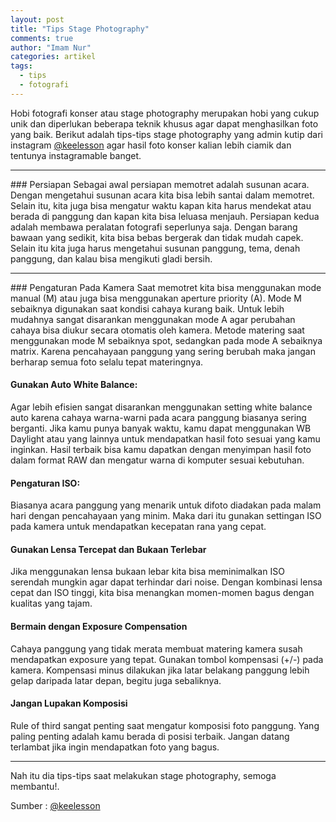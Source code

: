 ```yaml
---
layout: post
title: "Tips Stage Photography"
comments: true
author: "Imam Nur"
categories: artikel
tags:
  - tips
  - fotografi
---
```


Hobi fotografi konser atau stage photography merupakan hobi yang cukup unik dan diperlukan beberapa teknik khusus agar dapat menghasilkan foto yang baik. Berikut adalah tips-tips stage photography yang admin kutip dari instagram [@keelesson](https://www.instagram.com/keelesson/) agar hasil foto konser kalian lebih ciamik dan tentunya instagramable banget.
<hr>
### Persiapan
Sebagai awal persiapan memotret adalah susunan acara. Dengan mengetahui susunan acara kita bisa lebih santai dalam memotret. Selain itu, kita juga bisa mengatur waktu kapan kita harus mendekat atau berada di panggung dan kapan kita bisa leluasa menjauh. Persiapan kedua adalah membawa peralatan fotografi seperlunya saja. Dengan barang bawaan yang sedikit, kita bisa bebas bergerak dan tidak mudah capek. Selain itu kita juga harus mengetahui susunan panggung, tema, denah panggung, dan kalau bisa mengikuti gladi bersih.
<hr>
### Pengaturan Pada Kamera
Saat memotret kita bisa menggunakan mode manual (M) atau juga bisa menggunakan aperture priority (A). Mode M sebaiknya digunakan saat kondisi cahaya kurang baik. Untuk lebih mudahnya sangat disarankan menggunakan mode A agar perubahan cahaya bisa diukur secara otomatis oleh kamera. Metode matering saat menggunakan mode M sebaiknya spot, sedangkan pada mode A sebaiknya matrix. Karena pencahayaan panggung yang sering berubah maka jangan berharap semua foto selalu tepat materingnya.

#### Gunakan Auto White Balance:
<p>Agar lebih efisien sangat disarankan menggunakan setting white balance auto karena cahaya warna-warni pada acara panggung biasanya sering berganti.
Jika kamu punya banyak waktu, kamu dapat menggunakan WB Daylight atau yang lainnya untuk mendapatkan hasil foto sesuai yang kamu inginkan.
Hasil terbaik bisa kamu dapatkan dengan menyimpan hasil foto dalam format RAW dan mengatur warna di komputer sesuai kebutuhan.</p>

#### Pengaturan ISO:
<p>Biasanya acara panggung yang menarik untuk difoto diadakan pada malam hari dengan pencahayaan yang minim. Maka dari itu gunakan settingan ISO pada kamera untuk mendapatkan kecepatan rana yang cepat.</p>

#### Gunakan Lensa Tercepat dan Bukaan Terlebar
<p>Jika menggunakan lensa bukaan lebar kita bisa meminimalkan ISO serendah mungkin agar dapat terhindar dari noise. Dengan kombinasi lensa cepat dan ISO tinggi, kita bisa menangkan momen-momen bagus dengan kualitas yang tajam.</p>

#### Bermain dengan Exposure Compensation
<p>Cahaya panggung yang tidak merata membuat matering kamera susah mendapatkan exposure yang tepat. Gunakan tombol kompensasi (+/-) pada kamera. Kompensasi minus dilakukan jika latar belakang panggung lebih gelap daripada latar depan, begitu juga sebaliknya.</p>

#### Jangan Lupakan Komposisi
<p>Rule of third sangat penting saat mengatur komposisi foto panggung. Yang paling penting adalah kamu berada di posisi terbaik. Jangan datang terlambat jika ingin mendapatkan foto yang bagus.</p>
<hr>
Nah itu dia tips-tips saat melakukan stage photography, semoga membantu!.

Sumber : [@keelesson](https://www.instagram.com/p/BqZkgYqgfAM/)
